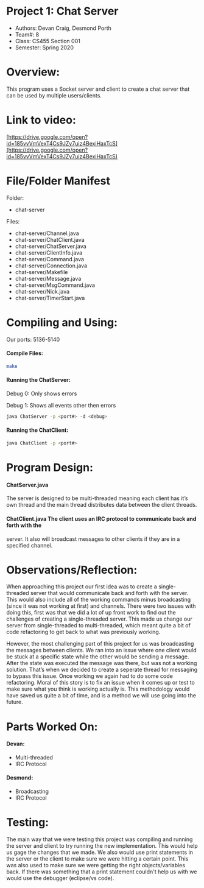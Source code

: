 # Project 1: Chat Server

* Authors: Devan Craig, Desmond Porth
* Team#: 8
* Class: CS455 Section 001
* Semester: Spring 2020

# Overview:
This program uses a Socket server and client to create a chat server that can be used by multiple users/clients.

# Link to video:
[https://drive.google.com/open?id=185vvVmVexT4Cs9JZy7uiz4BexiHaxTcS](https://drive.google.com/open?id=185vvVmVexT4Cs9JZy7uiz4BexiHaxTcS)

# File/Folder Manifest
Folder:

* chat-server

Files:

* chat-server/Channel.java
* chat-server/ChatClient.java
* chat-server/ChatServer.java
* chat-server/ClientInfo.java
* chat-server/Command.java
* chat-server/Connection.java
* chat-server/Makefile
* chat-server/Message.java
* chat-server/MsgCommand.java
* chat-server/Nick.java
* chat-server/TimerStart.java
 
# Compiling and Using:

Our ports: 5136-5140

#### Compile Files:

```bash
make
```
#### Running the ChatServer:
Debug 0: Only shows errors

Debug 1: Shows all events other then errors
```bash
java ChatServer -p <port#> -d <debug>
```
#### Running the ChatClient:
 
```bash
java ChatClient -p <port#>
```
# Program Design:
#### ChatServer.java
The server is designed to be multi-threaded meaning each client has it’s own thread and the
main thread distributes data between the client threads.

#### ChatClient.java The client uses an IRC protocol to communicate back and forth with the
server. It also will broadcast messages to other clients if they are in a specified channel.

# Observations/Reflection:
When approaching this project our first idea was to create a single-threaded server that would
communicate back and forth with the server. This would also include all of the working commands
minus broadcasting (since it was not working at first) and channels. There were two issues with
doing this, first was that we did a lot of up front work to find out the challenges of creating
a single-threaded server. This made us change our server from single-threaded to multi-threaded,
which meant quite a bit of code refactoring to get back to what was previously working.

However, the most challenging part of this project for us was broadcasting the messages between
clients. We ran into an issue where one client would be stuck at a specific state while the
other would be sending a message. After the state was executed the message was there, but was
not a working solution. That’s when we decided to create a seperate thread for messaging to
bypass this issue. Once working we again had to do some code refactoring. Moral of this story
is to fix an issue when it comes up or test to make sure what you think is working actually
is. This methodology would have saved us quite a bit of time, and is a method we will use going
into the future.

# Parts Worked On:
#### Devan:
* Multi-threaded
* IRC Protocol

#### Desmond:
* Broadcasting
* IRC Protocol

# Testing:

The main way that we were testing this project was compiling and running the server and client to try running the new
implementation. This would help us gage the changes that we made. We also would use print statements in the server or the
client to make sure we were hitting a certain point. This was also used to make sure we were getting the right
objects/variables back. If there was something that a print statement couldn't help us with we would use the debugger
(eclipse/vs code). 
 


 
